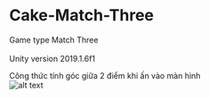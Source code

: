 # Cake-Match-Three

Game type Match Three <br><br>
Unity version 2019.1.6f1

Công thức tính góc giữa 2 điểm khi ấn vào màn hình <br>
![alt text](https://firebasestorage.googleapis.com/v0/b/integrated-myth-242108.appspot.com/o/T%C3%ADnh%20g%C3%B3c%202%20gi%E1%BB%AFa%20%C4%91i%E1%BB%83m%20khi%20%E1%BA%A5n%20tr%C3%AAn%20m%C3%A0n%20h%C3%ACnh.PNG?alt=media&token=4977936d-0c99-4fec-bde9-264f5ad4c9b9)
